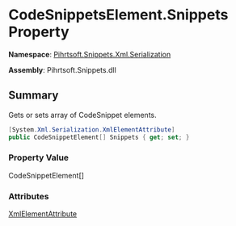 # CodeSnippetsElement\.Snippets Property

**Namespace**: [Pihrtsoft.Snippets.Xml.Serialization](../../README.md)

**Assembly**: Pihrtsoft\.Snippets\.dll

## Summary

Gets or sets array of CodeSnippet elements\.

```csharp
[System.Xml.Serialization.XmlElementAttribute]
public CodeSnippetElement[] Snippets { get; set; }
```

### Property Value

CodeSnippetElement\[\]

### Attributes

[XmlElementAttribute](https://docs.microsoft.com/en-us/dotnet/api/system.xml.serialization.xmlelementattribute)
